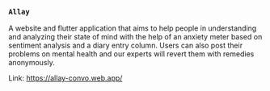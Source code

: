 ### `Allay`

A website and flutter application that aims to help people in
understanding and analyzing their state of mind with the help
of an anxiety meter based on sentiment analysis and a diary
entry column. Users can also post their problems on mental
health and our experts will revert them with remedies
anonymously.

Link: https://allay-convo.web.app/
